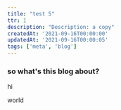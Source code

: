 ```yaml
---
title: "test 5"
ttr: 1
description: "Description: a copy"
createdAt: '2021-09-16T00:00:00'
updatedAt: '2021-09-16T00:00:05'
tags: ['meta', 'blog']
---
```


### so what's this blog about?

hi

world
